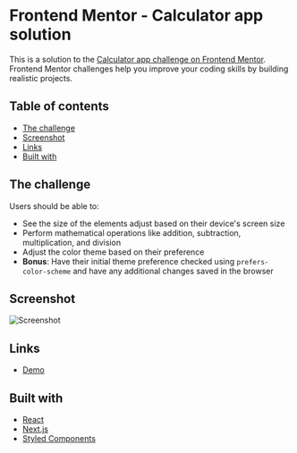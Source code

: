 # Frontend Mentor - Calculator app solution

This is a solution to the [Calculator app challenge on Frontend Mentor](https://www.frontendmentor.io/challenges/calculator-app-9lteq5N29). Frontend Mentor challenges help you improve your coding skills by building realistic projects.

## Table of contents

- [The challenge](#the-challenge)
- [Screenshot](#screenshot)
- [Links](#links)
- [Built with](#built-with)

## The challenge

Users should be able to:

- See the size of the elements adjust based on their device's screen size
- Perform mathematical operations like addition, subtraction, multiplication, and division
- Adjust the color theme based on their preference
- **Bonus**: Have their initial theme preference checked using `prefers-color-scheme` and have any additional changes saved in the browser

## Screenshot

![Screenshot](https://github.com/ErickSilva7/Calculator/assets/122052747/f55bf0e6-cf3b-4169-ad9e-952dac22e864)

## Links

- [Demo](https://calculator-dxjywk022-ericksilva7.vercel.app/)

## Built with

- [React](https://reactjs.org/)
- [Next.js](https://nextjs.org/)
- [Styled Components](https://styled-components.com/)
